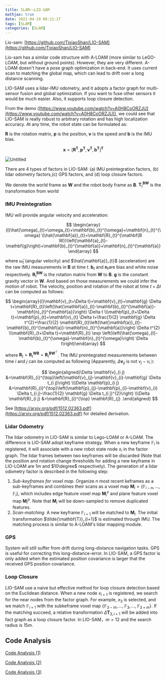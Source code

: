 ```yaml
---
title: SLAM——LIO-SAM
mathjax: true
date: 2021-04-19 06:21:17
tags: [SLAM]
categories: [SLAM]
---
```

Lio-sam: [https://github.com/TixiaoShan/LIO-SAM](https://github.com/TixiaoShan/LIO-SAM)

Lio-sam has a similar code structure with A-LOAM (more similar to LeGO-LOAM, but without ground points). However, they are very different. A-LOAM doesn't have a pose graph optimization in back-end. It uses current scan to matching the global map, which can lead to drift over a long distance scanning. 
<!--more-->
LIO-SAM uses a lidar-IMU odometry, and it adopts a factor graph for multi-sensor fusion and global optimization. If you want to fuse other sensors it would be much easier. Also, it supports loop closure detection.

From the demo ([https://www.youtube.com/watch?v=A0H8CoORZJU](https://www.youtube.com/watch?v=A0H8CoORZJU)), we could see that LIO-SAM is really robust to arbitrary rotation and has high localization accuracy. At any time, the robot state can be formulated as:

$\mathbf R$ is the rotation matrix, $\mathbf p$ is the position, $\mathbf v$ is the speed and $\mathbf b$ is the IMU bias.

$$
\mathbf{x}=\left[\mathbf{R}^{\mathbf{T}}, \mathbf{p}^{\mathbf{T}}, \mathbf{v}^{\mathbf{T}}, \mathbf{b}^{\mathbf{T}}\right]^{\mathbf{T}}
$$

![Untitled](https://evolution-video.oss-cn-beijing.aliyuncs.com/wlsdzyzl_hexo/LIO-SAM%20936e304d8c7d4ad79fb5942da215fbe9/Untitled.png)

There are 4 types of factors in LIO-SAM: (a) IMU preintegration factors, (b) lidar odometry factors,(c) GPS factors, and (d) loop closure factors. 

We denote the world frame as $\mathbf W$ and the robot body frame as $\mathbf B$. $\mathbf T_t^{\mathbf {BW}}$ is the transformation from world

### IMU Preintegration

IMU will provide angular velocity and acceleration:

$$
\begin{array}{l}\hat{\omega}_{t}=\omega_{t}+\mathbf{b}_{t}^{\omega}+\mathbf{n}_{t}^{\omega} \\\hat{\mathbf{a}}_{t}=\mathbf{R}_{t}^{\mathbf{B W}}\left(\mathbf{a}_{t}-\mathbf{g}\right)+\mathbf{b}_{t}^{\mathbf{a}}+\mathbf{n}_{t}^{\mathbf{a}}\end{array}
$$

where $\hat{\omega}_t$ (angular velocity) and $\hat{\mathbf{a}}_{t}$ (acceleration) are the raw IMU measurements in $\mathbf B$ at time $t.$ $\mathbf b_t$  and $\mathbf n_t$are bias and white noise respectively. $\mathbf R_t^{\mathbf{BW}}$ is the rotation matrix from $\mathbf W$ to $\mathbf B$. $\mathbf g$ is the constant gravity vector in $\mathbf W$. And based on those measurements we could infer the motion of robot. The velocity, position and rotation of the robot at time $t + \Delta t$ can be computed as follows:

$$
\begin{array}{l}\mathbf{v}_{t+\Delta t}=\mathbf{v}_{t}+\mathbf{g} \Delta t+\mathbf{R}_{t}\left(\hat{\mathbf{a}}_{t}-\mathbf{b}_{t}^{\mathbf{a}}-\mathbf{n}_{t}^{\mathbf{a}}\right) \Delta t \\\mathbf{p}_{t+\Delta t}=\mathbf{p}_{t}+\mathbf{v}_{t} \Delta t+\frac{1}{2} \mathbf{g} \Delta t^{2}+\frac{1}{2} \mathbf{R}_{t}\left(\hat{\mathbf{a}}_{t}-\mathbf{b}_{t}^{\mathbf{a}}-\mathbf{n}_{t}^{\mathbf{a}}\right) \Delta t^{2} \\\mathbf{R}_{t+\Delta t}=\mathbf{R}_{t} \exp \left(\left(\hat{\omega}_{t}-\mathbf{b}_{t}^{\omega}-\mathbf{n}_{t}^{\omega}\right) \Delta t\right)\end{array}
$$

where $\mathbf{R}_{t}=\mathbf{R}_{t}^{\mathbf{W B}}=\mathbf{R}_{t}^{\mathbf{B W}^{\top}}$. The IMU preintegrated measurements between time $i$ and $j$  can be computed as following (Apparently, $\Delta \mathbf{v}_{i j}$  is not $v_j - v_i$ ):

$$
\begin{aligned}\Delta \mathbf{v}_{i j} &=\mathbf{R}_{i}^{\top}\left(\mathbf{v}_{j}-\mathbf{v}_{i}-\mathbf{g} \Delta t_{i j}\right) \\\Delta \mathbf{p}_{i j} &=\mathbf{R}_{i}^{\top}\left(\mathbf{p}_{j}-\mathbf{p}_{i}-\mathbf{v}_{i} \Delta t_{i j}-\frac{1}{2} \mathbf{g} \Delta t_{i j}^{2}\right) \\\Delta \mathbf{R}_{i j} &=\mathbf{R}_{i}^{\top} \mathbf{R}_{j} .\end{aligned}
$$

See [https://arxiv.org/pdf/1512.02363.pdf](https://arxiv.org/pdf/1512.02363.pdf) for detailed derivation.

### Lidar Odometry

The lidar odometry in LIO-SAM is similar to Lego-LOAM or A-LOAM. The difference is LIO-SAM adopt keyframe strategy. When a new keyframe $\mathbb F_{i}$ is registered, it will associate with a new robot state node $x_{i}$ in the factor graph. The lidar frames between two keyframes will be discarded (Note that the position and rotation change thresholds for adding a new keyframe in LIO-LOAM are $1m$ and $10\degree$ respectively). The generation of a lidar odometry factor is described in the following step:

1. *Sub-keyframes for voxel map.* Organize $n$ most recent keframes as a sub-keyframes and combines their scans as a voxel map $\mathbf M_i =  \left\{\mathbb{F}_{i-n}, \ldots, \mathbb{F}_{i}\right\}$, which includes edge feature voxel map $\mathbf M^{e}_i$ and plane feature voxel map $\mathbf M^{p}_i$. Note that $\mathbf M_i$ will be down-sampled to remove duplicated features.
2. *Scan-matching.* A new keyframe $\mathbb F_{i+1}$ will be matched to $\mathbf M_{i}$. The initial transformation $\tilde{\mathbf{T}}_{i+1}$ is estimated through IMU. The matching process is similar to A-LOAM's lidar mapping module.

### GPS

System will still suffer from drift during long-distance navigation tasks. GPS is useful for correcting this long-distance-error. In LIO-SAM, a GPS factor is only added when the estimated position covariance is larger that the received GPS position covariance.

### Loop Closure

LIO-SAM use a naive but effective method for loop closure detection based on the Euclidean distance. When a new node $x_{i+1}$ is registered, we search for the near nodes from the factor graph. For example, $x_3$ is selected, and we match $\mathbb F_{i+1}$ with the subkeframe voxel map $\left\{\mathbb{F}_{3-m}, \ldots, \mathbb{F}_{3}, \ldots, \mathbb{F}_{3+m}\right\}$. If the matching succeed, a relative transformation $\Delta \mathbf T_{3, i+1}$ will be added into fact graph as a loop closure factor. In LIO-SAM，$m = 12$ and the search radius is $15m$.

## Code Analysis

[Code Analysis (1)](https://www.notion.so/Code-Analysis-1-454a537333c0470489b43567edde0ebc?pvs=21)

[Code Analysis (2)](https://www.notion.so/Code-Analysis-2-585a543cf039495198bfb178736c8fc9?pvs=21)

[Code Analysis (3)](https://www.notion.so/Code-Analysis-3-ac2d42aeacad4326b20f3eec276f3f4a?pvs=21)